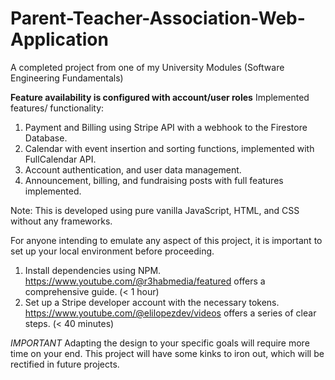 # Parent-Teacher-Association-Web-Application
A completed project from one of my University Modules (Software Engineering Fundamentals)

**Feature availability is configured with account/user roles**
Implemented features/ functionality:
1. Payment and Billing using Stripe API with a webhook to the Firestore Database.
2. Calendar with event insertion and sorting functions, implemented with FullCalendar API.
3. Account authentication, and user data management.
4. Announcement, billing, and fundraising posts with full features implemented.

Note: This is developed using pure vanilla JavaScript, HTML, and CSS without any frameworks. 

For anyone intending to emulate any aspect of this project, it is important to set up your local environment before proceeding.
1. Install dependencies using NPM. https://www.youtube.com/@r3habmedia/featured offers a comprehensive guide. (< 1 hour)
2. Set up a Stripe developer account with the necessary tokens. https://www.youtube.com/@elilopezdev/videos offers a series of clear steps. (< 40 minutes)

*IMPORTANT*
Adapting the design to your specific goals will require more time on your end. This project will have some kinks to iron out, which will be rectified in future projects. 


